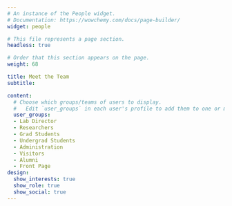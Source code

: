 ```yaml
---
# An instance of the People widget.
# Documentation: https://wowchemy.com/docs/page-builder/
widget: people

# This file represents a page section.
headless: true

# Order that this section appears on the page.
weight: 68

title: Meet the Team
subtitle:

content:
  # Choose which groups/teams of users to display.
  #   Edit `user_groups` in each user's profile to add them to one or more of these groups.
  user_groups:
  - Lab Director
  - Researchers
  - Grad Students
  - Undergrad Students
  - Administration
  - Visitors
  - Alumni
  - Front Page
design:
  show_interests: true
  show_role: true
  show_social: true
---
```

